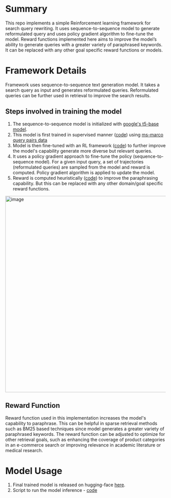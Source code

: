 # Summary
This repo implements a simple Reinforcement learning framework for search query rewriting.
It uses sequence-to-sequence model to generate reformulated query and uses policy gradient algorithm to fine-tune the model.
Reward functions implemented here aims to improve the model’s ability to generate queries with a greater variety of paraphrased keywords. It can be replaced with any other goal specific reward functions or models.

# Framework Details
Framework uses sequence-to-sequence text generation model. It takes a search query as input and generates reformulated queries. Reformulated queries can be further used in retrieval to improve the search results.

## Steps involved in training the model 
1) The sequence-to-sequence model is initialized with [google's t5-base model](https://huggingface.co/google-t5/t5-base).
2) This model is first trained in supervised manner ([code](https://github.com/PraveenSH/RL-Query-Reformulation/blob/master/src/t5_supervised_trainer.py)) using [ms-marco query pairs data](https://github.com/Narabzad/msmarco-query-reformulation/tree/main/datasets/queries)
3) Model is then fine-tuned with an RL framework ([code](https://github.com/PraveenSH/RL-Query-Reformulation/blob/master/src/t5_reward_trainer.py)) to further improve the model's capability generate more diverse but relevant queries.
4) It uses a policy gradient approach to fine-tune the policy (sequence-to-sequence model). For a given input query, a set of trajectories (reformulated queries) are sampled from the model and reward is computed. Policy gradient algorithm is applied to update the model.   
5) Reward is computed heuristically ([code](https://github.com/PraveenSH/RL-Query-Reformulation/blob/master/src/reward_model.py)) to improve the paraphrasing capability. But this can be replaced with any other domain/goal specific reward functions.

<img width="617" alt="image" src="https://github.com/PraveenSH/RL-Query-Reformulation/assets/8490324/ac3639d0-00fd-4e12-9aa1-984a87ddb2c3">

## Reward Function
Reward function used in this implementation increases the model's capability to paraphrase. This can be helpful in sparse retrieval methods such as BM25 based techniques since model generates a greater variety of paraphrased keywords. The reward function can be adjusted to optimize for other retrieval goals, such as enhancing the coverage of product categories in an e-commerce search or improving relevance in academic literature or medical research.

# Model Usage
1) Final trained model is released on hugging-face [here](https://huggingface.co/prhegde/t5-query-reformulation-RL).
2) Script to run the model inference - [code](https://github.com/PraveenSH/RL-Query-Reformulation/blob/master/src/t5_inference.py)
